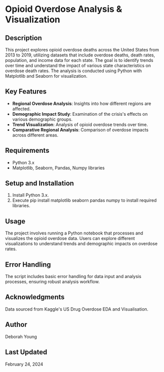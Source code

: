 # Opioid Overdose Analysis & Visualization

## Description
This project explores opioid overdose deaths across the United States from 2013 to 2019, utilizing datasets that include overdose deaths, death rates, population, and income data for each state. The goal is to identify trends over time and understand the impact of various state characteristics on overdose death rates. The analysis is conducted using Python with Matplotlib and Seaborn for visualization.

## Key Features
- **Regional Overdose Analysis**: Insights into how different regions are affected.
- **Demographic Impact Study**: Examination of the crisis's effects on various demographic groups.
- **Trend Visualization**: Analysis of opioid overdose trends over time.
- **Comparative Regional Analysis**: Comparison of overdose impacts across different areas.

## Requirements
- Python 3.x
- Matplotlib, Seaborn, Pandas, Numpy libraries

## Setup and Installation
1. Install Python 3.x.
2. Execute pip install matplotlib seaborn pandas numpy to install required libraries.

## Usage
The project involves running a Python notebook that processes and visualizes the opioid overdose data. Users can explore different visualizations to understand trends and demographic impacts on overdose rates.

## Error Handling
The script includes basic error handling for data input and analysis processes, ensuring robust analysis workflow.

## Acknowledgments
Data sourced from Kaggle's US Drug Overdose EDA and Visualisation.

## Author
Deborah Young

## Last Updated
February 24, 2024
